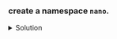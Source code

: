 ### create a namespace `nano`. 
<details><summary>Solution</summary>
<p>

```bash
k create ns nano
```
</p>
</details>
